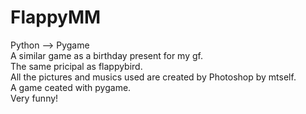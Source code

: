 # FlappyMM 
Python --> Pygame  
A similar game as a birthday present for my gf.  
The same pricipal as flappybird.  
All the pictures and musics used are created by Photoshop by mtself.  
A game ceated with pygame.  
Very funny!  

